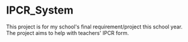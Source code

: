 # IPCR_System
This project is for my school's final requirement/project this school year. The project aims to help with teachers' IPCR form.
